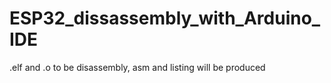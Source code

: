 # ESP32_dissassembly_with_Arduino_IDE
.elf and .o to be disassembly, asm and listing will be produced
